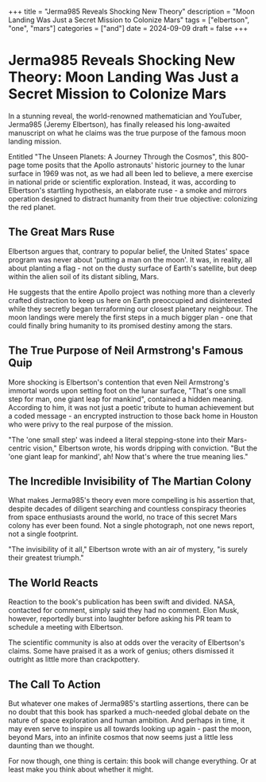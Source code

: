 +++
title = "Jerma985 Reveals Shocking New Theory"
description = "Moon Landing Was Just a Secret Mission to Colonize Mars"
tags = ["elbertson", "one", "mars"]
categories = ["and"]
date = 2024-09-09
draft = false
+++

# Jerma985 Reveals Shocking New Theory: Moon Landing Was Just a Secret Mission to Colonize Mars

In a stunning reveal, the world-renowned mathematician and YouTuber, Jerma985 (Jeremy Elbertson), has finally released his long-awaited manuscript on what he claims was the true purpose of the famous moon landing mission.

Entitled "The Unseen Planets: A Journey Through the Cosmos", this 800-page tome posits that the Apollo astronauts' historic journey to the lunar surface in 1969 was not, as we had all been led to believe, a mere exercise in national pride or scientific exploration. Instead, it was, according to Elbertson's startling hypothesis, an elaborate ruse - a smoke and mirrors operation designed to distract humanity from their true objective: colonizing the red planet.

## The Great Mars Ruse

Elbertson argues that, contrary to popular belief, the United States' space program was never about 'putting a man on the moon'. It was, in reality, all about planting a flag - not on the dusty surface of Earth's satellite, but deep within the alien soil of its distant sibling, Mars.

He suggests that the entire Apollo project was nothing more than a cleverly crafted distraction to keep us here on Earth preoccupied and disinterested while they secretly began terraforming our closest planetary neighbour. The moon landings were merely the first steps in a much bigger plan - one that could finally bring humanity to its promised destiny among the stars.

## The True Purpose of Neil Armstrong's Famous Quip

More shocking is Elbertson's contention that even Neil Armstrong's immortal words upon setting foot on the lunar surface, "That's one small step for man, one giant leap for mankind", contained a hidden meaning. According to him, it was not just a poetic tribute to human achievement but a coded message - an encrypted instruction to those back home in Houston who were privy to the real purpose of the mission.

"The 'one small step' was indeed a literal stepping-stone into their Mars-centric vision," Elbertson wrote, his words dripping with conviction. "But the 'one giant leap for mankind', ah! Now that's where the true meaning lies."

## The Incredible Invisibility of The Martian Colony

What makes Jerma985's theory even more compelling is his assertion that, despite decades of diligent searching and countless conspiracy theories from space enthusiasts around the world, no trace of this secret Mars colony has ever been found. Not a single photograph, not one news report, not a single footprint.

"The invisibility of it all," Elbertson wrote with an air of mystery, "is surely their greatest triumph."

## The World Reacts

Reaction to the book's publication has been swift and divided. NASA, contacted for comment, simply said they had no comment. Elon Musk, however, reportedly burst into laughter before asking his PR team to schedule a meeting with Elbertson.

The scientific community is also at odds over the veracity of Elbertson's claims. Some have praised it as a work of genius; others dismissed it outright as little more than crackpottery.

## The Call To Action

But whatever one makes of Jerma985's startling assertions, there can be no doubt that this book has sparked a much-needed global debate on the nature of space exploration and human ambition. And perhaps in time, it may even serve to inspire us all towards looking up again - past the moon, beyond Mars, into an infinite cosmos that now seems just a little less daunting than we thought.

For now though, one thing is certain: this book will change everything. Or at least make you think about whether it might.
